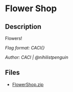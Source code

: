 # Flower Shop

## Description

Flowers!

*Flag format: CACI{}*

*Author: CACI | @nihilistpenguin*

## Files

* [FlowerShop.zip](files/FlowerShop.zip)

